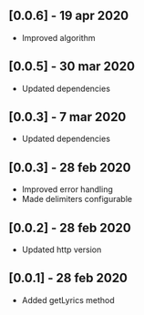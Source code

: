 ## [0.0.6] - 19 apr 2020

- Improved algorithm

## [0.0.5] - 30 mar 2020

- Updated dependencies

## [0.0.3] - 7 mar 2020

- Updated dependencies

## [0.0.3] - 28 feb 2020

- Improved error handling
- Made delimiters configurable

## [0.0.2] - 28 feb 2020

- Updated http version

## [0.0.1] - 28 feb 2020

- Added getLyrics method
